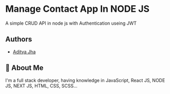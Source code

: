 
# Manage Contact App In NODE JS

A simple CRUD API in node js with Authentication useing JWT


## Authors

- [Aditya Jha](https://www.linkedin.com/in/aditya-jha-78135472/)


## 🚀 About Me
I'm a full stack developer, having knowledge in JavaScript, React JS, NODE JS, NEXT JS, HTML, CSS, SCSS...

